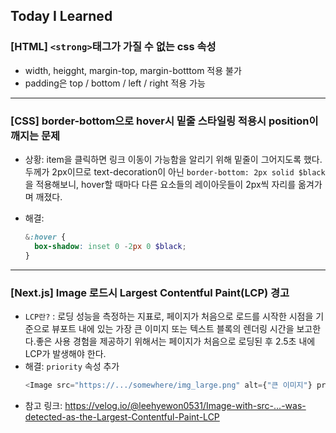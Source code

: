 ## Today I Learned

### [HTML] `<strong>`태그가 가질 수 없는 css 속성

- width, heigght, margin-top, margin-botttom 적용 불가
- padding은 top / bottom / left / right 적용 가능

---

### [CSS] border-bottom으로 hover시 밑줄 스타일링 적용시 position이 깨지는 문제

- 상황: item을 클릭하면 링크 이동이 가능함을 알리기 위해 밑줄이 그어지도록 했다. 두께가 2px이므로 text-decoration이 아닌 `border-bottom: 2px solid $black`을 적용해보니, hover할 때마다 다른 요소들의 레이아웃들이 2px씩 자리를 옮겨가며 깨졌다.
- 해결:

  ```scss
  &:hover {
    box-shadow: inset 0 -2px 0 $black;
  }
  ```

---

### [Next.js] Image 로드시 Largest Contentful Paint(LCP) 경고

- `LCP란?` : 로딩 성능을 측정하는 지표로, 페이지가 처음으로 로드를 시작한 시점을 기준으로 뷰포트 내에 있는 가장 큰 이미지 또는 텍스트 블록의 렌더링 시간을 보고한다.좋은 사용 경험을 제공하기 위해서는 페이지가 처음으로 로딩된 후 2.5초 내에 LCP가 발생해야 한다.
- 해결: `priority` 속성 추가
  ```javascript
  <Image src="https://.../somewhere/img_large.png" alt={"큰 이미지"} priority />
  ```
- 참고 링크: https://velog.io/@leehyewon0531/Image-with-src-...-was-detected-as-the-Largest-Contentful-Paint-LCP
